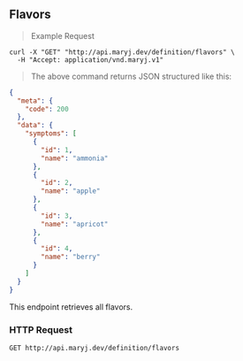 ## Flavors

> Example Request

```shell
curl -X "GET" "http://api.maryj.dev/definition/flavors" \
  -H "Accept: application/vnd.maryj.v1"
```

> The above command returns JSON structured like this:

```json
{
  "meta": {
    "code": 200
  },
  "data": {
    "symptoms": [
      {
        "id": 1,
        "name": "ammonia"
      },
      {
        "id": 2,
        "name": "apple"
      },
      {
        "id": 3,
        "name": "apricot"
      },
      {
        "id": 4,
        "name": "berry"
      }
    ]
  }
}
```

This endpoint retrieves all flavors.

### HTTP Request

`GET http://api.maryj.dev/definition/flavors`
